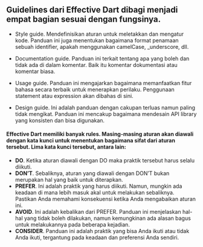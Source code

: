 ## Guidelines dari Effective Dart dibagi menjadi empat bagian sesuai dengan fungsinya.
- Style guide. Mendefinisikan aturan untuk meletakkan dan mengatur kode. Panduan ini juga menentukan bagaimana format penamaan sebuah identifier, apakah menggunakan camelCase, _underscore, dll.

- Documentation guide. Panduan ini terkait tentang apa yang boleh dan tidak ada di dalam komentar. Baik itu komentar dokumentasi atau komentar biasa.

- Usage guide. Panduan ini mengajarkan bagaimana memanfaatkan fitur bahasa secara terbaik untuk menerapkan perilaku. Penggunaan statement atau expression akan dibahas di sini.

- Design guide. Ini adalah panduan dengan cakupan terluas namun paling tidak mengikat. Panduan ini mencakup bagaimana mendesain API library yang konsisten dan bisa digunakan.

#### Effective Dart memiliki banyak rules. Masing-masing aturan akan diawali dengan kata kunci untuk menentukan bagaimana sifat dari aturan tersebut. Lima kata kunci tersebut, antara lain:

- **DO**. Ketika aturan diawali dengan DO maka praktik tersebut harus selalu diikuti.
- **DON’T**. Sebaliknya, aturan yang diawali dengan DON’T bukan merupakan hal yang baik untuk diterapkan.
- **PREFER**. Ini adalah praktik yang harus diikuti. Namun, mungkin ada keadaan di mana lebih masuk akal untuk melakukan sebaliknya. Pastikan Anda memahami konsekuensi ketika Anda mengabaikan aturan ini.
- **AVOID**. Ini adalah kebalikan dari PREFER. Panduan ini menjelaskan hal-hal yang tidak boleh dilakukan, namun kemungkinan ada alasan bagus untuk melakukannya pada beberapa kejadian.
- **CONSIDER**. Panduan ini adalah praktik yang bisa Anda ikuti atau tidak Anda ikuti, tergantung pada keadaan dan preferensi Anda sendiri.